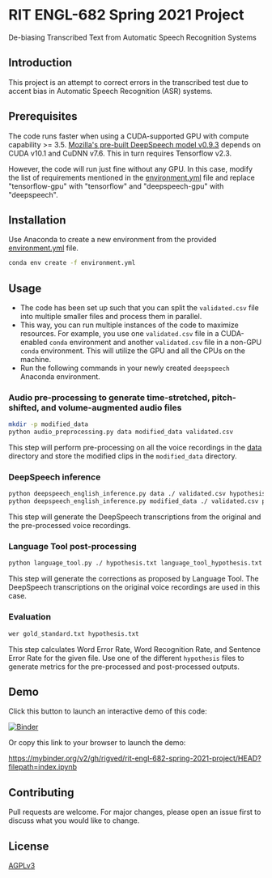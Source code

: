 # RIT ENGL-682 Spring 2021 Project

De-biasing Transcribed Text from Automatic Speech Recognition Systems

## Introduction

This project is an attempt to correct errors in the transcribed test due to accent bias in Automatic Speech Recognition (ASR) systems.

## Prerequisites

The code runs faster when using a CUDA-supported GPU with compute capability >= 3.5. [Mozilla's pre-built DeepSpeech model v0.9.3](https://deepspeech.readthedocs.io/en/r0.9/USING.html) depends on CUDA v10.1 and CuDNN v7.6. This in turn requires Tensorflow v2.3.

However, the code will run just fine without any GPU. In this case, modify the 
list of requirements mentioned in the [environment.yml](https://github.com/rigved/rit-engl-682-spring-2021-project/blob/main/environment.yml) file and replace "tensorflow-gpu" with "tensorflow" and "deepspeech-gpu" with "deepspeech".

## Installation

Use Anaconda to create a new environment from the provided [environment.yml](https://github.com/rigved/rit-engl-682-spring-2021-project/blob/main/environment.yml) file.

```bash
conda env create -f environment.yml
```

## Usage

- The code has been set up such that you can split the `validated.csv` file into multiple smaller files and process them in parallel.
- This way, you can run multiple instances of the code to maximize resources. For example, you use one `validated.csv` file in a CUDA-enabled `conda` environment and another `validated.csv` file in a non-GPU `conda` environment. This will utilize the GPU and all the CPUs on the machine.
- Run the following commands in your newly created `deepspeech` Anaconda environment.

### Audio pre-processing to generate time-stretched, pitch-shifted, and volume-augmented audio files

```bash
mkdir -p modified_data
python audio_preprocessing.py data modified_data validated.csv
```

This step will perform pre-processing on all the voice recordings in the [data](https://github.com/rigved/rit-engl-682-spring-2021-project/tree/main/data) directory and store the modified clips in the `modified_data` directory.

### DeepSpeech inference

```bash
python deepspeech_english_inference.py data ./ validated.csv hypothesis.txt gold_standard.txt
python deepspeech_english_inference.py modified_data ./ validated.csv preprocessed_hypothesis.txt preprocessed_gold_standard.txt
```

This step will generate the DeepSpeech transcriptions from the original and the pre-processed voice recordings.

### Language Tool post-processing

```bash
python language_tool.py ./ hypothesis.txt language_tool_hypothesis.txt
```

This step will generate the corrections as proposed by Language Tool. The DeepSpeech transcriptions on the original voice recordings are used in this case.

### Evaluation

```bash
wer gold_standard.txt hypothesis.txt
```

This step calculates Word Error Rate, Word Recognition Rate, and Sentence Error Rate for the given file. Use one of the different `hypothesis` files to generate metrics for the pre-processed and post-processed outputs.

## Demo

Click this button to launch an interactive demo of this code:

[![Binder](https://mybinder.org/badge_logo.svg)](https://mybinder.org/v2/gh/rigved/rit-engl-682-spring-2021-project/HEAD?filepath=index.ipynb)

Or copy this link to your browser to launch the demo:

https://mybinder.org/v2/gh/rigved/rit-engl-682-spring-2021-project/HEAD?filepath=index.ipynb

## Contributing
Pull requests are welcome. For major changes, please open an issue first to discuss what you would like to change.

## License
[AGPLv3](https://www.gnu.org/licenses/agpl-3.0.en.html)
